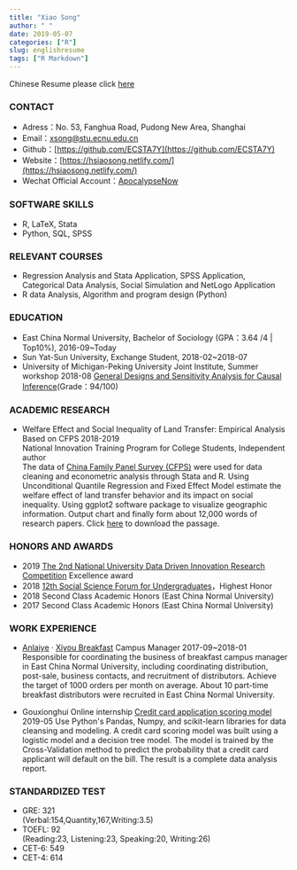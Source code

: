 ```yaml
---
title: "Xiao Song"
author: " "
date: 2019-05-07
categories: ["R"]
slug: englishresume
tags: ["R Markdown"]
---
```

Chinese Resume please click [here](https://hsiaosong.netlify.com/2019/05/07/resume/)

### CONTACT

+ Adress：No. 53, Fanghua Road, Pudong New Area, Shanghai
+ Email：<xsong@stu.ecnu.edu.cn>
+ Github：[https://github.com/ECSTA7Y](https://github.com/ECSTA7Y)
+ Website：[https://hsiaosong.netlify.com/](https://hsiaosong.netlify.com/)
+ Wechat Official Account：[ApocalypseNow](https://mp.weixin.qq.com/s/yyJ3l7RTImYTKDrIynwmPA)

### SOFTWARE SKILLS
+ R, LaTeX, Stata 
+ Python, SQL, SPSS 

### RELEVANT COURSES

+  Regression Analysis and Stata Application, SPSS Application, Categorical Data Analysis, Social Simulation and NetLogo Application
+ R data Analysis, Algorithm and program design (Python)


### EDUCATION

+ East China Normal University, Bachelor of Sociology (GPA：3.64 /4 | Top10%), 2016-09~Today
+ Sun Yat-Sun University, Exchange Student,  2018-02~2018-07
+ University of Michigan-Peking University Joint Institute, Summer workshop  2018-08 
[General Designs and Sensitivity Analysis for Causal Inference](http://www.oir.pku.edu.cn/umich/jxsz1/nsqkczsjz2018.htm)(Grade：94/100)


### ACADEMIC RESEARCH

+ Welfare Effect and Social Inequality of Land Transfer: Empirical Analysis Based on CFPS   2018-2019    
National Innovation Training Program for College Students,  Independent author  
The data of [China Family Panel Survey (CFPS)](http://www.isss.pku.edu.cn/cfps/) were used for data cleaning and econometric analysis through Stata and R. Using Unconditional Quantile Regression and Fixed Effect Model estimate the welfare effect of land transfer behavior and its impact on social inequality. Using ggplot2 software package to visualize geographic information. Output chart and finally form about 12,000 words of research papers. Click [here](https://raw.githubusercontent.com/ECSTA7Y/Landtransfer/master/%E5%AD%A6%E5%B9%B4%E8%AE%BA%E6%96%87.pdf) to download the passage.



### HONORS AND AWARDS 

+ 2019 [The 2nd National University Data Driven Innovation Research Competition](http://opendata.pku.edu.cn/competition-2019.xhtml;jsessionid=200f6d0adbfa75292afed361235f) Excellence award
+ 2018 [12th Social Science Forum for Undergraduates](http://www.shupl.edu.cn/2018/1125/c1168a51557/page.htm)，Highest Honor
+ 2018 Second Class Academic Honors (East China Normal University)
+ 2017 Second Class Academic Honors (East China Normal University)

### WORK EXPERIENCE

+ [Anlaiye](http://www.anlaiye.com.cn/index.html) · [Xiyou Breakfast](https://www.sohu.com/a/166510488_259362) Campus Manager 2017-09~2018-01  
Responsible for coordinating the business of breakfast campus manager in East China Normal University, including coordinating distribution, post-sale, business contacts, and recruitment of distributors. 
Achieve the target of 1000 orders per month on average. About 10 part-time breakfast distributors were recruited in East China Normal University.

+ Gouxionghui Online internship [Credit card application scoring model](https://mp.weixin.qq.com/s/bbxWicZfk5ZMl27LbI0E1Q) 2019-05
Use Python's Pandas, Numpy, and scikit-learn libraries for data cleansing and modeling. A credit card scoring model was built using a logistic model and a decision tree model. The model is trained by the Cross-Validation method to predict the probability that a credit card applicant will default on the bill. The result is a complete data analysis report.




### STANDARDIZED TEST

+ GRE: 321  
(Verbal:154,Quantity,167,Writing:3.5)
+ TOEFL: 92  
(Reading:23, Listening:23, Speaking:20, Writing:26)
+ CET-6: 549
+ CET-4: 614



